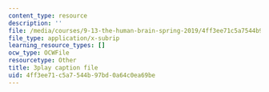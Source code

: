 ```yaml
---
content_type: resource
description: ''
file: /media/courses/9-13-the-human-brain-spring-2019/4ff3ee71c5a7544b97bd0a64c0ea69be_ba-HMvDn_vU.vtt
file_type: application/x-subrip
learning_resource_types: []
ocw_type: OCWFile
resourcetype: Other
title: 3play caption file
uid: 4ff3ee71-c5a7-544b-97bd-0a64c0ea69be
---
```

